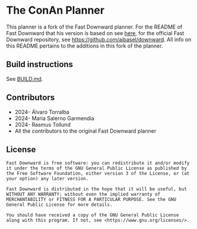 # The ConAn Planner

This planner is a fork of the Fast Downward planner. For the README of Fast Downward that his version is based on see [here](FAST_DOWNWARD_README.md), for the official Fast Downward repository, see <https://github.com/aibasel/downward>. All info on this README pertains to the additions in this fork of the planner.

## Build instructions

See [BUILD.md](BUILD.md).


## Contributors

- 2024- Álvaro Torralba
- 2024- María Salerno Garmendia
- 2024- Rasmus Tollund
- All the contributors to the original Fast Downward planner


## License

```
Fast Downward is free software: you can redistribute it and/or modify
it under the terms of the GNU General Public License as published by
the Free Software Foundation, either version 3 of the License, or (at
your option) any later version.

Fast Downward is distributed in the hope that it will be useful, but
WITHOUT ANY WARRANTY; without even the implied warranty of
MERCHANTABILITY or FITNESS FOR A PARTICULAR PURPOSE. See the GNU
General Public License for more details.

You should have received a copy of the GNU General Public License
along with this program. If not, see <https://www.gnu.org/licenses/>.
```
